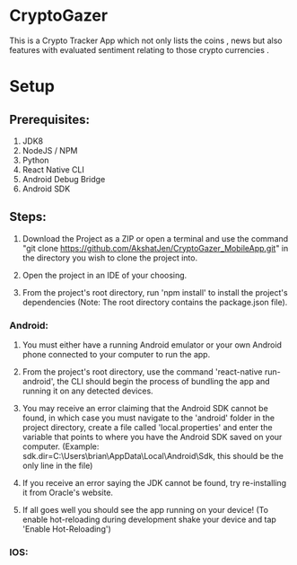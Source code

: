 # CryptoGazer
This is a Crypto Tracker App which not only lists the coins , news but also features with evaluated sentiment relating to those crypto currencies .

# Setup

## Prerequisites:

1. JDK8
2. NodeJS / NPM
3. Python
4. React Native CLI
5. Android Debug Bridge
6. Android SDK

## Steps:

1. Download the Project as a ZIP or open a terminal and use the command "git clone https://github.com/AkshatJen/CryptoGazer_MobileApp.git" in the
   directory you wish to clone the project into.

2. Open the project in an IDE of your choosing.

3. From the project's root directory, run 'npm install' to install the project's dependencies (Note: The root directory contains the package.json file).

### Android:

1. You must either have a running Android emulator or your own Android phone connected to your computer to run the app.

2. From the project's root directory, use the command 'react-native run-android', the CLI should begin the process of bundling the app and running it on any
   detected devices.

3. You may receive an error claiming that the Android SDK cannot be found, in which case you must navigate to the 'android' folder in the project directory,
   create a file called 'local.properties' and enter the variable that points to where you have the Android SDK saved on your computer.
   (Example: sdk.dir=C\:\\Users\\brian\\AppData\\Local\\Android\\Sdk, this should be the only line in the file)

4. If you receive an error saying the JDK cannot be found, try re-installing it from Oracle's website.

5. If all goes well you should see the app running on your device! (To enable hot-reloading during development shake your device and tap 'Enable Hot-Reloading')

### IOS:
